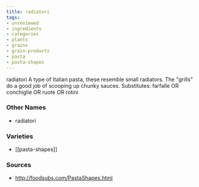 ```yaml
---
title: radiatori
tags:
- unreviewed
- ingredients
- categories
- plants
- grains
- grain-products
- pasta
- pasta-shapes
---
```

radiatori A type of Italian pasta, these resemble small radiators. The "grills" do a good job of scooping up chunky sauces. Substitutes: farfalle OR conchiglie OR ruote OR rotini

### Other Names

* radiatori

### Varieties

* [[pasta-shapes]]

### Sources
* http://foodsubs.com/PastaShapes.html
